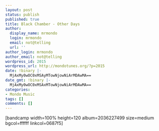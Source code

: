 ```yaml
---
layout: post
status: publish
published: true
title: Black Chamber - Other Days
author:
  display_name: mrmondo
  login: mrmondo
  email: not@telling
  url: ''
author_login: mrmondo
author_email: not@telling
wordpress_id: 2015
wordpress_url: http://mondotunes.org/?p=2015
date: !binary |-
  MjAxMy0wOC0xMSAyMTowNjowNiArMDAwMA==
date_gmt: !binary |-
  MjAxMy0wOC0xMSAxMTowNjowNiArMDAwMA==
categories:
- Mondo Music
tags: []
comments: []
---
```

[bandcamp width=100% height=120 album=2036227499 size=medium bgcol=ffffff linkcol=0687f5]
